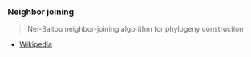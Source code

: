 ### Neighbor joining

> Nei-Saitou neighbor-joining algorithm for phylogeny construction

- [Wikipedia](https://en.wikipedia.org/wiki/Neighbor_joining) 
